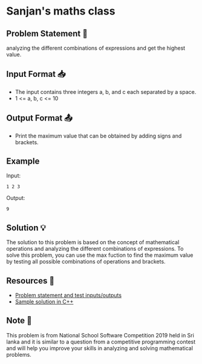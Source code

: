 # Sanjan's maths class

## Problem Statement 🤔

analyzing the different combinations of expressions and get the highest value.

## Input Format 📥

- The input contains three integers a, b, and c each separated by a space.
- 1 <= a, b, c <= 10

## Output Format 📤

- Print the maximum value that can be obtained by adding signs and brackets.

## Example

Input:

``` 
1 2 3
```

Output:
```
9
```

## Solution 💡

The solution to this problem is based on the concept of mathematical operations and analyzing the different combinations of expressions. To solve this problem, you can use the max fuction to find the maximum value by testing all possible combinations of operations and brackets.

## Resources 🔗

- [Problem statement and test inputs/outputs](https://www.hackerrank.com/contests/nssc-2019/challenges/sanjans-maths-class)
- [Sample solution in C++](https://github.com/LakiraMD/Algorithm-Mastery/blob/main/Competitions/NSSC-2019/sanjans-maths-class/sanjans-maths-class.cpp)

## Note 📝
This problem is from National School Software Competition 2019 held in Sri lanka and it is similar to a question from a competitive programming contest and will help you improve your skills in analyzing and solving mathematical problems.
